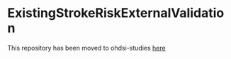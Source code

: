 ExistingStrokeRiskExternalValidation
======================

This repository has been moved to ohdsi-studies [here](https://github.com/ohdsi-studies/ExistingStrokeRiskExternalValidation)

